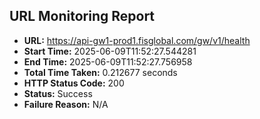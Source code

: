 ## URL Monitoring Report

- **URL:** https://api-gw1-prod1.fisglobal.com/gw/v1/health
- **Start Time:** 2025-06-09T11:52:27.544281
- **End Time:** 2025-06-09T11:52:27.756958
- **Total Time Taken:** 0.212677 seconds
- **HTTP Status Code:** 200
- **Status:** Success
- **Failure Reason:** N/A
